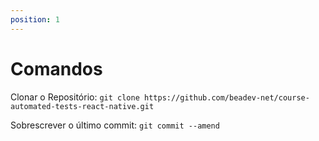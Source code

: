 ```yaml
---
position: 1
---
```

# Comandos

Clonar o Repositório: `git clone https://github.com/beadev-net/course-automated-tests-react-native.git`  

Sobrescrever o último commit: `git commit --amend`  